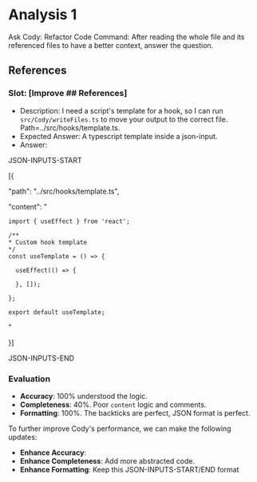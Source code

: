 # Analysis 1

Ask Cody: Refactor Code
Command: After reading the whole file and its referenced files to have a better context, answer the question.

## References

### Slot: [Improve ## References]

- Description: I need a script's template for a hook, so I can run `src/Cody/writeFiles.ts` to move your output to the correct file. Path=../src/hooks/template.ts.
- Expected Answer: A typescript template inside a json-input.
- Answer:

JSON-INPUTS-START

[{

  "path": "../src/hooks/template.ts",

  "content": "

  ```tsx
  import { useEffect } from 'react';

  /**
  * Custom hook template
  */
  const useTemplate = () => {

    useEffect(() => {
      
    }, []);

  };

  export default useTemplate;
  ```

  "
  
}]

JSON-INPUTS-END

### Evaluation

- **Accuracy**: 100% understood the logic.
- **Completeness**: 40%. Poor `content` logic and comments.
- **Formatting**: 100%. The backticks are perfect, JSON format is perfect.

To further improve Cody's performance, we can make the following updates:

- **Enhance Accuracy**:
- **Enhance Completeness**: Add more abstracted code.
- **Enhance Formatting**: Keep this JSON-INPUTS-START/END format
